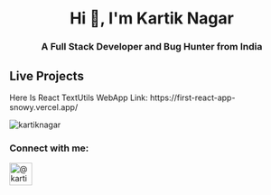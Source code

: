 <h1 align="center">Hi 👋, I'm Kartik Nagar</h1>
<h3 align="center">A Full Stack Developer and Bug Hunter from India</h3>

<h2>Live Projects</h2>
<p>Here Is React TextUtils WebApp Link: https://first-react-app-snowy.vercel.app/</p>

<p align="left"> <img src="https://komarev.com/ghpvc/?username=kartiknagar09&label=Profile%20views&color=0e75b6&style=flat" alt="kartiknagar" /> </p>


<h3 align="left">Connect with me:</h3>
<p align="left">
<a href="https://codepen.io/kartiknagar09" target="blank"><img align="center"  src="https://img.icons8.com/ios/512/codepen.png"  alt="@kartiknagar" height="40" width="40" /></a>
</p>
<!-- <p align="left">
<a href="" target="blank"><img align="center" src="https://img.icons8.com/ios/512/twitter.png"   alt="kartiknagar" height="35" width="35" /></a>
</p> -->
